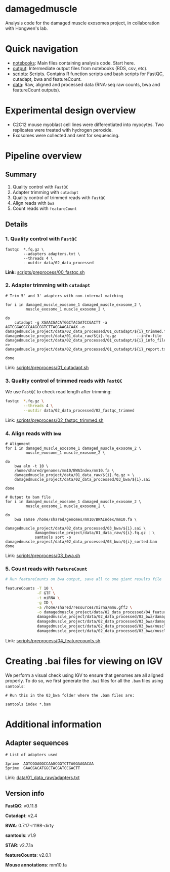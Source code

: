 # damagedmuscle



Analysis code for the damaged muscle exosomes project, in collaboration with Hongwen's lab.

# Quick navigation
* [notebooks](notebooks): Main files containing analysis code. Start here. 
* [output](output): Intermediate output files from notebooks (RDS, csv, etc). 
* [scripts](scripts): Scripts. Contains R function scripts and bash scripts for FastQC, cutadapt, bwa and featureCount. 
* [data](data): Raw, aligned and processed data (RNA-seq raw counts, bwa and featureCount outputs). 

# Experimental design overview

- C2C12 mouse myoblast cell lines were differentiated into myocytes. Two replicates were treated with hydrogen peroxide. 
- Exosomes were collected and sent for sequencing. 

#  Pipeline overview

## Summary
1. Quality control with `FastQC`
2. Adapter trimming with `cutadapt`
3. Quality control of trimmed reads with `FastQC`
4. Align reads with `bwa`
5. Count reads with `featureCount`

## Details

### 1. Quality control with `FastQC`

```
fastqc  *.fq.gz \
        --adapters adapters.txt \
        --threads 4 \
        --outdir data/02_data_processed 
```
**Link:** [scripts/preprocess/00_fastqc.sh](scripts/preprocess/00_fastqc.sh)

### 2. Adapter trimming with `cutadapt`

```
# Trim 5' and 3' adapters with non-internal matching

for i in damaged_muscle_exosome_1 damaged_muscle_exosome_2 \
         muscle_exosome_1 muscle_exosome_2 \

do
    cutadapt -g XGAACGACATGGCTACGATCCGACTT -a AGTCGGAGGCCAAGCGGTCTTAGGAAGACAAX -o damagedmuscle_project/data/02_data_processed/01_cutadapt/${i}_trimmed.fq.gz damagedmuscle_project/data/01_data_raw/${i}.fq.gz         --info-file damagedmuscle_project/data/02_data_processed/01_cutadapt/${i}_info_file.tsv >> damagedmuscle_project/data/02_data_processed/01_cutadapt/${i}_report.txt

done

```
Link: [scripts/preprocess/01_cutadapt.sh](scripts/preprocess/01_cutadapt.sh)

### 3. Quality control of trimmed reads with `FastQC`

We use `FastQC` to check read length after trimming: 

```bash
fastqc  *.fq.gz \
        --threads 4 \
        --outdir data/02_data_processed/02_fastqc_trimmed 
```
Link: [scripts/preprocess/02_fastqc_trimmed.sh](scripts/preprocess/02_fastqc_trimmed.sh)

### 4. Align reads with `bwa`

```
# Alignment 
for i in damaged_muscle_exosome_1 damaged_muscle_exosome_2 \
         muscle_exosome_1 muscle_exosome_2 \

do
    bwa aln -t 10 \
    /home/shared/genomes/mm10/BWAIndex/mm10.fa \
    damagedmuscle_project/data/01_data_raw/${i}.fq.gz > \
    damagedmuscle_project/data/02_data_processed/03_bwa/${i}.sai

done

# Output to bam file 
for i in damaged_muscle_exosome_1 damaged_muscle_exosome_2 \
         muscle_exosome_1 muscle_exosome_2 \

do
    bwa samse /home/shared/genomes/mm10/BWAIndex/mm10.fa \
             damagedmuscle_project/data/02_data_processed/03_bwa/${i}.sai \
             damagedmuscle_project/data/01_data_raw/${i}.fq.gz | \
             samtools sort -o damagedmuscle_project/data/02_data_processed/03_bwa/${i}_sorted.bam 
done
```
Link: [scripts/preprocess/03_bwa.sh](scripts/preprocess/03_bwa.sh)

### 5. Count reads with `featureCount`

```bash
# Run featureCounts on bwa output, save all to one giant results file

featureCounts -T 10 \
              -F GTF \
              -t miRNA \
              -g ID \
              -a /home/shared/resources/mirna/mmu.gff3 \
              -o damagedmuscle_project/data/02_data_processed/04_featurecounts/bwa_counts.txt \
              damagedmuscle_project/data/02_data_processed/03_bwa/damaged_muscle_exosome_1_sorted.bam \
              damagedmuscle_project/data/02_data_processed/03_bwa/damaged_muscle_exosome_2_sorted.bam \
              damagedmuscle_project/data/02_data_processed/03_bwa/muscle_exosome_1_sorted.bam \
              damagedmuscle_project/data/02_data_processed/03_bwa/muscle_exosome_2_sorted.bam \
```
Link: [scripts/preprocess/04_featurecounts.sh](scripts/preprocess/04_featurecounts.sh)


# Creating .bai files for viewing on IGV

We perform a visual check using IGV to ensure that genomes are all aligned properly. To do so, we first generate the `.bai` files for all the `.bam` files using `samtools`:

```
# Run this in the 03_bwa folder where the .bam files are:

samtools index *.bam

```

# Additional information 

## Adapter sequences

```
# List of adapters used 

3prime	AGTCGGAGGCCAAGCGGTCTTAGGAAGACAA
5prime  GAACGACATGGCTACGATCCGACTT
```
Link: [data/01_data_raw/adapters.txt](data/01_data_raw/adapters.txt)
## Version info

**FastQC**: v0.11.8

**Cutadapt**: v2.4

**BWA**: 0.7.17-r1198-dirty

**samtools**: v1.9

**STAR**: v2.7.1a

**featureCounts**: v2.0.1

**Mouse annotations**: mm10.fa
